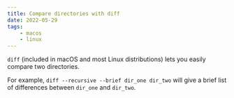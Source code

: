 ```yaml
---
title: Compare directories with diff
date: 2022-05-29
tags:
    - macos
    - linux
---
```


`diff` (included in macOS and most Linux distributions) lets you easily compare
two directories.

For example, `diff --recursive --brief dir_one dir_two` will give a brief list
of differences between `dir_one` and `dir_two`.
